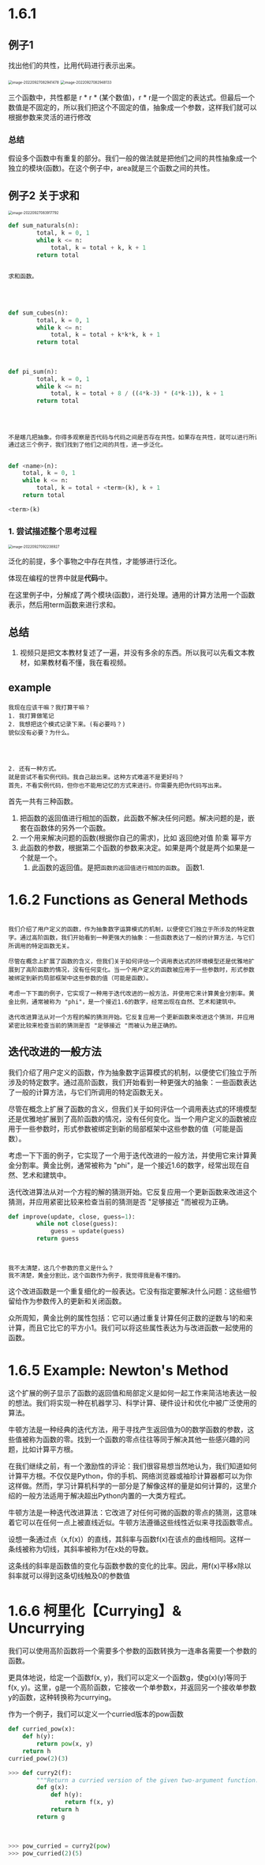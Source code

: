 # 1.6.1

## 例子1

找出他们的共性，比用代码进行表示出来。



<img src="%E9%98%85%E8%AF%BB%E6%9D%90%E6%96%99.assets/image-20220927082941478-16642385828761.png" alt="image-20220927082941478" style="zoom:50%;" />



<img src="%E9%98%85%E8%AF%BB%E6%9D%90%E6%96%99.assets/image-20220927082948133-16642385893443.png" alt="image-20220927082948133" style="zoom:50%;" />

三个函数中，共性都是 r * r * (某个数值)，r * r是一个固定的表达式。但最后一个数值是不固定的，所以我们把这个不固定的值，抽象成一个参数，这样我们就可以根据参数来灵活的进行修改



### 总结

假设多个函数中有重复的部分。我们一般的做法就是把他们之间的共性抽象成一个独立的模块(函数)。在这个例子中，area就是三个函数之间的共性。



## 例子2 关于求和

<img src="%E9%98%85%E8%AF%BB%E6%9D%90%E6%96%99.assets/image-20220927083917792-16642391586925.png" alt="image-20220927083917792" style="zoom: 50%;" />

```PYTHON
def sum_naturals(n):
        total, k = 0, 1
        while k <= n:
            total, k = total + k, k + 1
        return total

    
求和函数。

    
    
        
def sum_cubes(n):
        total, k = 0, 1
        while k <= n:
            total, k = total + k*k*k, k + 1
        return total
        
        
        
def pi_sum(n):
        total, k = 0, 1
        while k <= n:
            total, k = total + 8 / ((4*k-3) * (4*k-1)), k + 1
        return total
    
    

  
不是瞎几把抽象。你得多观察是否代码与代码之间是否存在共性。如果存在共性，就可以进行所谓的泛化。    
通过这三个例子，我们找到了他们之间的共性，进一步泛化。


def <name>(n):
    total, k = 0, 1
    while k <= n:
        total, k = total + <term>(k), k + 1
    return total  

<term>(k)

```



### 1. 尝试描述整个思考过程



<img src="%E9%98%85%E8%AF%BB%E6%9D%90%E6%96%99.assets/image-20220927092238927-16642417599297.png" alt="image-20220927092238927" style="zoom:50%;" />

泛化的前提，多个事物之中存在共性，才能够进行泛化。

体现在编程的世界中就是**代码**中。

在这里例子中，分解成了两个模块(函数)，进行处理。通用的计算方法用一个函数表示，然后用term函数来进行求和。















## 总结

1. 视频只是把文本教材复述了一遍，并没有多余的东西。所以我可以先看文本教材，如果教材看不懂，我在看视频。

## example

```
我现在应该干嘛？我打算干嘛？
1. 我打算做笔记
2. 我想把这个模式记录下来。(有必要吗？)
貌似没有必要？为什么。




2. 还有一种方式。
就是尝试不看实例代码。我自己敲出来。这种方式难道不是更好吗？
首先，不看实例代码，但你也不能用记忆的方式来进行。你需要先把伪代码写出来。
```



首先一共有三种函数。

1. 把函数的返回值进行相加的函数，此函数不解决任何问题。解决问题的是，嵌套在函数体的另外一个函数。
2. 一个用来解决问题的函数(根据你自己的需求)，比如 返回绝对值 阶乘 幂平方
3. 此函数的参数，根据第二个函数的参数来决定。如果是两个就是两个如果是一个就是一个。
    1. 此函数的返回值。是把`函数的返回值进行相加的函数`。 函数1.











# 1.6.2 Functions as General Methods

```

我们介绍了用户定义的函数，作为抽象数字运算模式的机制，以便使它们独立于所涉及的特定数字。通过高阶函数，我们开始看到一种更强大的抽象：一些函数表达了一般的计算方法，与它们所调用的特定函数无关。

尽管在概念上扩展了函数的含义，但我们关于如何评估一个调用表达式的环境模型还是优雅地扩展到了高阶函数的情况，没有任何变化。当一个用户定义的函数被应用于一些参数时，形式参数被绑定到新的局部框架中这些参数的值（可能是函数）。

考虑一下下面的例子，它实现了一种用于迭代改进的一般方法，并使用它来计算黄金分割率。黄金比例，通常被称为 "phi"，是一个接近1.6的数字，经常出现在自然、艺术和建筑中。

迭代改进算法从对一个方程的解的猜测开始。它反复应用一个更新函数来改进这个猜测，并应用紧密比较来检查当前的猜测是否 "足够接近 "而被认为是正确的。
```





## 迭代改进的一般方法

我们介绍了用户定义的函数，作为抽象数字运算模式的机制，以便使它们独立于所涉及的特定数字。通过高阶函数，我们开始看到一种更强大的抽象：一些函数表达了一般的计算方法，与它们所调用的特定函数无关。

尽管在概念上扩展了函数的含义，但我们关于如何评估一个调用表达式的环境模型还是优雅地扩展到了高阶函数的情况，没有任何变化。当一个用户定义的函数被应用于一些参数时，形式参数被绑定到新的局部框架中这些参数的值（可能是函数）。

考虑一下下面的例子，它实现了一个用于迭代改进的一般方法，并使用它来计算黄金分割率。黄金比例，通常被称为 "phi"，是一个接近1.6的数字，经常出现在自然、艺术和建筑中。

迭代改进算法从对一个方程的解的猜测开始。它反复应用一个更新函数来改进这个猜测，并应用紧密比较来检查当前的猜测是否 "足够接近 "而被视为正确。

```PYTHON
def improve(update, close, guess=1):
        while not close(guess):
            guess = update(guess)
        return guess
    
    
    
我不太清楚，这几个参数的意义是什么？
我不清楚，黄金分割比，这个函数作为例子，我觉得我是看不懂的。
```

这个改进函数是一个重复细化的一般表达。它没有指定要解决什么问题：这些细节留给作为参数传入的更新和关闭函数。

众所周知，黄金比例的属性包括：它可以通过重复计算任何正数的逆数与1的和来计算，而且它比它的平方小1。我们可以将这些属性表达为与改进函数一起使用的函数。



# 1.6.5 Example: Newton's Method

这个扩展的例子显示了函数的返回值和局部定义是如何一起工作来简洁地表达一般的想法。我们将实现一种在机器学习、科学计算、硬件设计和优化中被广泛使用的算法。

牛顿方法是一种经典的迭代方法，用于寻找产生返回值为0的数学函数的参数，这些值被称为函数的零。找到一个函数的零点往往等同于解决其他一些感兴趣的问题，比如计算平方根。

在我们继续之前，有一个激励性的评论：我们很容易想当然地认为，我们知道如何计算平方根。不仅仅是Python，你的手机、网络浏览器或袖珍计算器都可以为你这样做。然而，学习计算机科学的一部分是了解像这样的量是如何计算的，这里介绍的一般方法适用于解决超出Python内置的一大类方程式。

牛顿方法是一种迭代改进算法：它改进了对任何可微的函数的零点的猜测，这意味着它可以在任何一点上被直线近似。牛顿方法遵循这些线性近似来寻找函数零点。

设想一条通过点（x,f(x)）的直线，其斜率与函数f(x)在该点的曲线相同。这样一条线被称为切线，其斜率被称为f在x处的导数。

这条线的斜率是函数值的变化与函数参数的变化的比率。因此，用f(x)平移x除以斜率就可以得到这条切线触及0的参数值





# 1.6.6 柯里化【Currying】& Uncurrying

我们可以使用高阶函数将一个需要多个参数的函数转换为一连串各需要一个参数的函数。

更具体地说，给定一个函数f(x, y)，我们可以定义一个函数g，使g(x)(y)等同于f(x, y)。这里，g是一个高阶函数，它接收一个单参数x，并返回另一个接收单参数y的函数，这种转换称为currying。

作为一个例子，我们可以定义一个curried版本的pow函数



```python
def curried_pow(x):
	def h(y):
		return pow(x, y)
    return h
curried_pow(2)(3)

```

```python
>>> def curry2(f):
        """Return a curried version of the given two-argument function."""
        def g(x):
            def h(y):
                return f(x, y)
            return h
        return g
    
    
    
>>> pow_curried = curry2(pow)
>>> pow_curried(2)(5)
```

